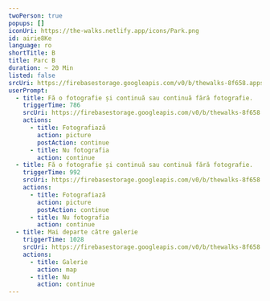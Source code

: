 ```yaml
---
twoPerson: true
popups: []
iconUri: https://the-walks.netlify.app/icons/Park.png
id: airie8Ke
language: ro
shortTitle: B
title: Parc B
duration: ~ 20 Min
listed: false
srcUri: https://firebasestorage.googleapis.com/v0/b/thewalks-8f658.appspot.com/o/mp3%2Fapi-v1%2Fro_airie8Ke%2Fwalk_8_PARK__RO__B__.mp3?alt=media&token=af0142b7-e969-45cc-ac10-478b5e1f41df
userPrompt:
  - title: Fă o fotografie și continuă sau continuă fără fotografie.
    triggerTime: 786
    srcUri: https://firebasestorage.googleapis.com/v0/b/thewalks-8f658.appspot.com/o/mp3%2Fapi-v1%2Fro_airie8Ke%2Fwalk_8_PARK__Loop_Foto__RO__13_06min_.mp3?alt=media&token=a9267452-7478-49e0-8e5e-5a75b29e6ce7
    actions:
      - title: Fotografiază
        action: picture
        postAction: continue
      - title: Nu fotografia
        action: continue
  - title: Fă o fotografie și continuă sau continuă fără fotografie.
    triggerTime: 992
    srcUri: https://firebasestorage.googleapis.com/v0/b/thewalks-8f658.appspot.com/o/mp3%2Fapi-v1%2Fro_airie8Ke%2Fwalk_8_Loop_Foto_2_RO_16_31_865min_.mp3?alt=media&token=7ba9c72f-7fb6-4b28-a558-18fc7f050680
    actions:
      - title: Fotografiază
        action: picture
        postAction: continue
      - title: Nu fotografia
        action: continue
  - title: Mai departe către galerie
    triggerTime: 1028
    srcUri: https://firebasestorage.googleapis.com/v0/b/thewalks-8f658.appspot.com/o/static%2Fmedias%2Fmulti_Zeubeel8_loop.mp3?alt=media&token=88349085-3303-48b9-bdc6-fd7b09519a26
    actions:
      - title: Galerie
        action: map
      - title: Nu
        action: continue
---
```

